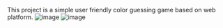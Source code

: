 This project is a simple user friendly color guessing game based on web platform. 
![image](https://github.com/sushil7290/color-guessing-game/assets/105156724/4fc78f2f-0c9f-4939-9421-2b2908b8a217)
![image](https://github.com/sushil7290/color-guessing-game/assets/105156724/b5a71f4d-7bdc-467b-8f6e-1262fa3e0f83)

